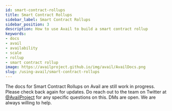 ```yaml
---
id: smart-contract-rollups
title: Smart Contract Rollups
sidebar_label: Smart Contract Rollups
sidebar_position: 3
description: How to use Avail to build a smart contract rollup
keywords:
- docs
- avail
- availability
- scale
- rollup
- smart contract rollup
image: https://availproject.github.io/img/avail/AvailDocs.png
slug: /using-avail/smart-contract-rollups
---
```


The docs for Smart Contract Rollups on Avail are still work in progress. Please check back again for updates. Do reach out to the team on Twitter at [@AvailProject](https://twitter.com/AvailProject) for any specific questions on this. DMs are open. We are always willing to help.
